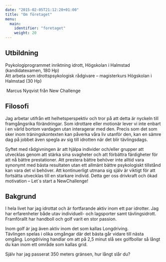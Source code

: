 ```yaml
---
date: "2015-02-05T21:12:20+01:00"
title: "Om företaget"
menu:
  main:
    identifier: "foretaget"
    weight: 20
---
```

## Utbildning

Psykologiprogrammet inriktning idrott, Högskolan i Halmstad (kandidatexamen, 180 Hp)  
Att arbeta som idrottspsykologisk rådgivare – magisterkurs Högskolan i Halmstad (30 Hp)

<div class="image right">
  <img src="/img/marcus.jpg" alt="" />
  <span class="image__caption">Marcus Nyqvist från New Challenge</span>
</div>

## Filosofi

Jag arbetar utifrån ett helhetsperspektiv och tror på att detta är nyckeln till framgångsrika förändringar. Som idrottare eller motionär lever vi inte enbart i en värld bortom vardagen utan interagerar med den. Precis som det som sker inom träningskontexten kan påverka våra liv utanför den, kan en sämre dag på jobbet även spegla av sig till idrotten när det blir tävlingsdags.

Syftet med rådgivningen är att hjälpa individer och/eller grupper att utvecklas genom att stärka sina svagheter och att förbättra färdigheter för att nå bättre prestationer. Att prestera bättre behöver inte alltid vara synonymt med bästa resultaten utan ett allmänt bättre psykologiskt tillstånd kan vara det vi behöver. Att kontinuerligt utmana sig själv är viktigt för att fortsätta utvecklas till en starkare individ. Detta ger oss drivkraft och ökad motivation – Let´s start a NewChallenge!

## Bakgrund

I hela livet har jag idrottat och är fortfarande aktiv inom ett par idrotter.
Jag har erfarenheter både utav individuell- och lagsporter samt tävlingsidrott.
Framförallt har handboll och golf varit en stor passion.

Inom golf är jag även aktiv inom det som kallas Longdriving.  
Tävlingen spelas i olika omgångar där det bästa går vidare till nästa omgång.
Longdriving handlar om att på 2,5 minut slå sex golfbollar så långt du kan inom ett område som kallas grid.

Själv har jag passerat 350 meters gränsen, hur långt slår du?
